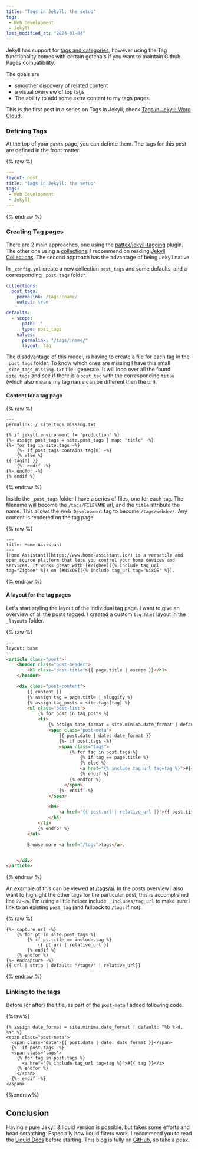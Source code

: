 ```yaml
---
title: "Tags in Jekyll: the setup"
tags: 
 - Web Development
 - Jekyll
last_modified_at: "2024-01-04"
---
```


Jekyll has support for [tags and categories](https://jekyllrb.com/docs/posts/#tags-and-categories), however using the Tag functionality comes with certain gotcha's if you want to maintain Github Pages compatibility. 

The goals are

- smoother discovery of related content
- a visual overview of top tags
- The ability to add some extra content to my tags pages.

This is the first post in a series on Tags in Jekyll, check [Tags in Jekyll: Word Cloud](/2024/01/04/tags-in-jekyll-wordcloud/). 


### Defining Tags

At the top of your `posts` page, you can definte them. The tags for this post are defined in the front matter:

{% raw %}
```yaml
---
layout: post
title: "Tags in Jekyll: the setup"
tags: 
 - Web Development
 - Jekyll
---

```
{% endraw %}

### Creating Tag pages

There are 2 main approaches, one using the [pattex/jekyll-tagging](https://github.com/pattex/jekyll-tagging) plugin. The other one using a [collections](https://www.siteleaf.com/blog/tag-pages-in-jekyll-and-siteleaf/#the-collection-approach). I recommend on reading [Jekyll Collections](https://ben.balter.com/2015/02/20/jekyll-collections/). The second approach has the advantage of being Jekyll native. 

In `_config.yml` create a new collection `post_tags` and some defaults, and a corresponding `_post_tags` folder. 

```yaml
collections:
  post_tags:
    permalink: /tags/:name/
    output: true

defaults:
  - scope:
      path: ''
      type: post_tags
    values:
      permalink: "/tags/:name/"
      layout: tag
```

The disadvantage of this model, is having to create a file for each tag in the `_post_tags` folder. To know which ones are missing I have this small `_site_tags_missing.txt` file I generate. It will loop over all the found `site.tags` and see if there is a `post_tag` with the corresponding `title` (which also means my tag name can be different then the url).

#### Content for a tag page

{% raw %}
```liquid
---
permalink: /_site_tags_missing.txt
---
{% if jekyll.environment != 'production' %}
{%- assign post_tags = site.post_tags | map: "title" -%}
{%- for tag in site.tags -%}
    {%- if post_tags contains tag[0] -%}
    {% else %}
{{ tag[0] }}
    {%- endif -%}
{%- endfor -%}
{% endif %}    
```
{% endraw %}

Inside the `_post_tags` folder I have a series of files, one for each `tag`. The filename will become the `/tags/FILENAME` url, and the `title` attribute the name. This allows the `#Web Development` tag to become `/tags/webdev/`. Any content is rendered on the tag page. 

{% raw %}
```liquid
---
title: Home Assistant
---
[Home Assistant](https://www.home-assistant.io/) is a versatile and open source platform that lets you control your home devices and services. It works great with [#Zigbee]({% include tag_url tag="Zigbee" %}) on [#NixOS]({% include tag_url tag="NixOS" %}).
```
{% endraw %}

#### A layout for the tag pages

Let's start styling the layout of the individual tag page. I want to give an overview of all the posts tagged.  I created a custom `tag.html` layout in the `_layouts` folder.

{% raw %}
```html
---
layout: base
---
<article class="post">
    <header class="post-header">
        <h1 class="post-title">{{ page.title | escape }}</h1>
    </header>

    <div class="post-content">
        {{ content }}
        {% assign tag = page.title | sluggify %}
        {% assign tag_posts = site.tags[tag] %}
        <ul class="post-list">
            {% for post in tag_posts %}
            <li>
                {% assign date_format = site.minima.date_format | default: "%b %-d, %Y" %}
                <span class="post-meta">
                    {{ post.date | date: date_format }}
                    {%- if post.tags -%}
                    <span class="tags">
                        {% for tag in post.tags %}            
                            {% if tag == page.title %}
                            {% else %}
                            <a href="{% include tag_url tag=tag %}">#{{ tag }}</a> 
                            {% endif %}
                        {% endfor %}
                      </span>
                    {%- endif -%}
                </span>

                <h4>
                    <a href="{{ post.url | relative_url }}">{{ post.title | escape }}</a>
                </h4>
            </li>
            {% endfor %}
        </ul>

        Browse more <a href="/tags">tags</a>.


    </div>
</article>
```
{% endraw %}

An example of this can be viewed at [/tags/ai](/tags/ai). In the posts overview I also want to highlight the other tags for the particular post, this is accomplished line `22-26`. I'm using a little helper include, `_includes/tag_url` to make sure I link to an existing `post_tag` (and fallback to `/tags` if not).

{% raw %}
```liquid
{%- capture url -%}
    {% for pt in site.post_tags %}
        {% if pt.title == include.tag %}
            {{ pt.url | relative_url }}
        {% endif %}
    {% endfor %}
{%- endcapture -%}
{{ url | strip | default: "/tags/" | relative_url}}
```
{% endraw %}

### Linking to the tags

Before (or after) the title, as part of the `post-meta` I added following code.

{%raw%}
```liquid
{% assign date_format = site.minima.date_format | default: "%b %-d, %Y" %}
<span class="post-meta">
  <span class="date">{{ post.date | date: date_format }}</span>
  {%- if post.tags -%}
  <span class="tags">
    {% for tag in post.tags %}            
      <a href="{% include tag_url tag=tag %}">#{{ tag }}</a>
    {% endfor %}
    </span>
  {%- endif -%}
</span>
```
{%endraw%}

## Conclusion

Having a pure Jekyll & liquid version is possible, but takes some efforts and head scratching. Especially how liquid filters work. I recommend you to read the [Liquid Docs](https://shopify.github.io/liquid/) before starting. This blog is fully on [GitHub](https://github.com/nathan-gs/nathan-gs.github.com), so take a peak. 